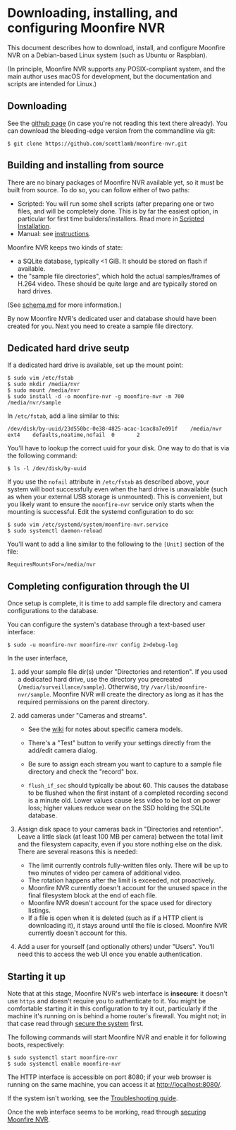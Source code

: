# Downloading, installing, and configuring Moonfire NVR

This document describes how to download, install, and configure Moonfire NVR
on a Debian-based Linux system (such as Ubuntu or Raspbian).

(In principle, Moonfire NVR supports any POSIX-compliant system, and the main
author uses macOS for development, but the documentation and scripts are
intended for Linux.)

## Downloading

See the [github page](https://github.com/scottlamb/moonfire-nvr) (in case
you're not reading this text there already). You can download the
bleeding-edge version from the commandline via git:

```
$ git clone https://github.com/scottlamb/moonfire-nvr.git
```

## Building and installing from source

There are no binary packages of Moonfire NVR available yet, so it must be built
from source. To do so, you can follow either of two paths:

   * Scripted: You will run some shell scripts (after preparing one or two files,
     and will be completely done. This is by far the easiest option, in
     particular for first time builders/installers. Read more in [Scripted
     Installation](install-scripted.md).
   * Manual: see [instructions](install-manual.md).

Moonfire NVR keeps two kinds of state:

   * a SQLite database, typically <1 GiB. It should be stored on flash if
     available.
   * the "sample file directories", which hold the actual samples/frames of
     H.264 video. These should be quite large and are typically stored on hard
     drives.

(See [schema.md](schema.md) for more information.)

By now Moonfire NVR's dedicated user and database should have been created for
you. Next you need to create a sample file directory.

## Dedicated hard drive seutp

If a dedicated hard drive is available, set up the mount point:

```
$ sudo vim /etc/fstab
$ sudo mkdir /media/nvr
$ sudo mount /media/nvr
$ sudo install -d -o moonfire-nvr -g moonfire-nvr -m 700 /media/nvr/sample
```

In `/etc/fstab`, add a line similar to this:

```
/dev/disk/by-uuid/23d550bc-0e38-4825-acac-1cac8a7e091f    /media/nvr   ext4    defaults,noatime,nofail  0       2
```

You'll have to lookup the correct uuid for your disk. One way to do that is
via the following command:

```
$ ls -l /dev/disk/by-uuid
```

If you use the `nofail` attribute in `/etc/fstab` as described above, your
system will boot successfully even when the hard drive is unavailable (such as
when your external USB storage is unmounted). This is convenient, but you
likely want to ensure the `moonfire-nvr` service only starts when the mounting
is successful. Edit the systemd configuration to do so:

```
$ sudo vim /etc/systemd/system/moonfire-nvr.service
$ sudo systemctl daemon-reload
```

You'll want to add a line similar to the following to the `[Unit]` section of
the file:

```
RequiresMountsFor=/media/nvr
```

## Completing configuration through the UI

Once setup is complete, it is time to add sample file directory and camera
configurations to the database.

You can configure the system's database through a text-based user interface:

```
$ sudo -u moonfire-nvr moonfire-nvr config 2>debug-log
```

In the user interface,

 1. add your sample file dir(s) under "Directories and retention".
    If you used a dedicated hard drive, use the directory you precreated
    (`/media/surveillance/sample`). Otherwise, try
    `/var/lib/moonfire-nvr/sample`. Moonfire NVR will create the directory as
    long as it has the required permissions on the parent directory.

 2. add cameras under "Cameras and streams".

    * See the [wiki](https://github.com/scottlamb/moonfire-nvr/wiki) for notes
      about specific camera models.

    * There's a "Test" button to verify your settings directly from the add/edit
      camera dialog.

    * Be sure to assign each stream you want to capture to a sample file
      directory and check the "record" box.

    * `flush_if_sec` should typically be about 60. This causes the database to
      be flushed when the first instant of a completed recording second is a
      minute old. Lower values cause less video to be lost on power loss;
      higher values reduce wear on the SSD holding the SQLite database.

 3. Assign disk space to your cameras back in "Directories and retention".
    Leave a little slack (at least 100 MB per camera) between the total limit
    and the filesystem capacity, even if you store nothing else on the disk.
    There are several reasons this is needed:

    * The limit currently controls fully-written files only. There will be up
      to two minutes of video per camera of additional video.
    * The rotation happens after the limit is exceeded, not proactively.
    * Moonfire NVR currently doesn't account for the unused space in the final
      filesystem block at the end of each file.
    * Moonfire NVR doesn't account for the space used for directory listings.
    * If a file is open when it is deleted (such as if a HTTP client is
      downloading it), it stays around until the file is closed. Moonfire NVR
      currently doesn't account for this.

 4. Add a user for yourself (and optionally others) under "Users". You'll need
    this to access the web UI once you enable authentication.

## Starting it up

Note that at this stage, Moonfire NVR's web interface is **insecure**: it
doesn't use `https` and doesn't require you to authenticate
to it. You might be comfortable starting it in this configuration to try it
out, particularly if the machine it's running on is behind a home router's
firewall. You might not; in that case read through [secure the
system](secure.md) first.

The following commands will start Moonfire NVR and enable it for following
boots, respectively:

```
$ sudo systemctl start moonfire-nvr
$ sudo systemctl enable moonfire-nvr
```

The HTTP interface is accessible on port 8080; if your web browser is running
on the same machine, you can access it at
[http://localhost:8080/](http://localhost:8080/).

If the system isn't working, see the [Troubleshooting
guide](troubleshooting.md).

Once the web interface seems to be working, read through [securing Moonfire
NVR](secure.md).
